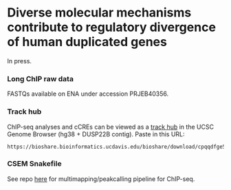 # Diverse molecular mechanisms contribute to regulatory divergence of human duplicated genes

In press.

### Long ChIP raw data

FASTQs available on ENA under accession PRJEB40356.

### Track hub

ChIP-seq analyses and cCREs can be viewed as a [track hub](http://genome.ucsc.edu/cgi-bin/hgHubConnect) in the UCSC Genome Browser (hg38 + DUSP22B contig). Paste in this URL:

```
https://bioshare.bioinformatics.ucdavis.edu/bioshare/download/cpqqdfge5lfvovq/hsd_noncoding/hub.txt
```

### CSEM Snakefile

See repo [here](https://github.com/mydennislab/snake-chipseq) for multimapping/peakcalling pipeline for ChIP-seq.
